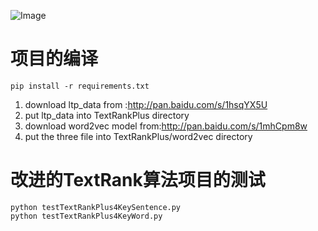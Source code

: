 ![Image](https://aip.bdstatic.com/portal/dist/1565867323646/ai_images/secondary/nlp_apply/introduction/6.png)

# 项目的编译
```
pip install -r requirements.txt
```

1. download ltp_data from :http://pan.baidu.com/s/1hsqYX5U
2. put ltp_data into TextRankPlus directory
3. download word2vec model from:http://pan.baidu.com/s/1mhCpm8w
4. put the three file into TextRankPlus/word2vec directory

# 改进的TextRank算法项目的测试
```
python testTextRankPlus4KeySentence.py
python testTextRankPlus4KeyWord.py
```
